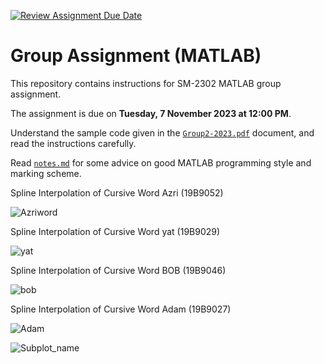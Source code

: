 [![Review Assignment Due Date](https://classroom.github.com/assets/deadline-readme-button-24ddc0f5d75046c5622901739e7c5dd533143b0c8e959d652212380cedb1ea36.svg)](https://classroom.github.com/a/i8q0vJZ5)
# Group Assignment (MATLAB)

This repository contains instructions for SM-2302 MATLAB group assignment.

The assignment is due on **Tuesday, 7 November 2023 at 12:00 PM**.

Understand the sample code given in the [`Group2-2023.pdf`](Group2-2023.pdf) document, and read the instructions carefully.

Read [`notes.md`](notes.md) for some advice on good MATLAB programming style and marking scheme.


Spline Interpolation of Cursive Word Azri (19B9052)

![Azriword](https://github.com/sm2302-aug23/grp-matlab-syntax-error/assets/141397301/df0f74b2-cfab-41fa-bead-c9eb97c953b4)

Spline Interpolation of Cursive Word yat (19B9029)

![yat](https://github.com/sm2302-aug23/grp-matlab-syntax-error/assets/141397205/c34aedff-0d61-4051-8ab6-af3326782e7c)

Spline Interpolation of Cursive Word BOB (19B9046)

![bob](https://github.com/sm2302-aug23/grp-matlab-syntax-error/assets/141397239/16dbd0ea-3b90-4f1b-8f94-9ecf17132c33)

Spline Interpolation of Cursive Word Adam (19B9027)

![Adam](https://github.com/sm2302-aug23/grp-matlab-syntax-error/assets/142872329/92e59424-a215-4eaa-a7ec-3e4be6627696)

![Subplot_name](https://github.com/sm2302-aug23/grp-matlab-syntax-error/assets/141397301/34158eff-94dc-4f5d-bb11-69b22074d40e)

